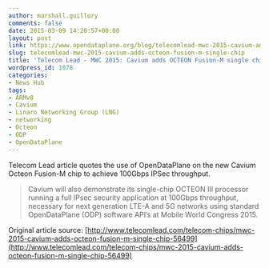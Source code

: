 ```yaml
---
author: marshall.guillory
comments: false
date: 2015-03-09 14:20:57+00:00
layout: post
link: https://www.opendataplane.org/blog/telecomlead-mwc-2015-cavium-adds-octeon-fusion-m-single-chip/
slug: telecomlead-mwc-2015-cavium-adds-octeon-fusion-m-single-chip
title: 'Telecom Lead - MWC 2015: Cavium adds OCTEON Fusion-M single chip'
wordpress_id: 1078
categories:
- News Hub
tags:
- ARMv8
- Cavium
- Linaro Networking Group (LNG)
- networking
- Octeon
- ODP
- OpenDataPlane
---
```


Telecom Lead article quotes the use of OpenDataPlane on the new Cavium Octeon Fusion-M chip to achieve 100Gbps IPSec throughput.


<blockquote>
Cavium will also demonstrate its single-chip OCTEON III processor running a full IPsec security application at 100Gbps throughput, necessary for next generation LTE-A and 5G networks using standard OpenDataPlane (ODP) software API’s at Mobile World Congress 2015.
</blockquote>


Original article source: [http://www.telecomlead.com/telecom-chips/mwc-2015-cavium-adds-octeon-fusion-m-single-chip-56499](http://www.telecomlead.com/telecom-chips/mwc-2015-cavium-adds-octeon-fusion-m-single-chip-56499)
